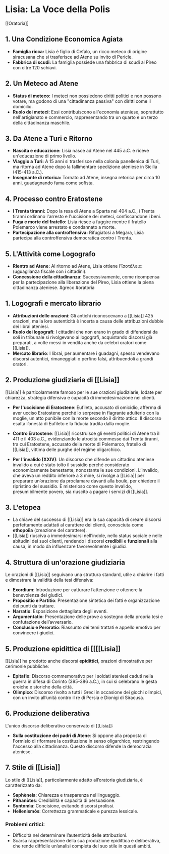 # Lisia: La Voce della Polis
[[Oratoria]]

## 1. Una Condizione Economica Agiata
- **Famiglia ricca:** Lisia è figlio di Cefalo, un ricco meteco di origine siracusana che si trasferisce ad Atene su invito di Pericle.
- **Fabbrica di scudi:** La famiglia possiede una fabbrica di scudi al Pireo con oltre 120 schiavi.

## 2. Un Meteco ad Atene
- **Status di meteco:** I meteci non possiedono diritti politici e non possono votare, ma godono di una "cittadinanza passiva" con diritti come il domicilio.
- **Ruolo dei meteci:** Essi contribuiscono all'economia ateniese, soprattutto nell'artigianato e commercio, rappresentando tra un quarto e un terzo della cittadinanza maschile.

## 3. Da Atene a Turi e Ritorno
- **Nascita e educazione:** Lisia nasce ad Atene nel 445 a.C. e riceve un'educazione di primo livello.
- **Viaggio a Turi:** A 15 anni si trasferisce nella colonia panellenica di Turi, ma ritorna ad Atene dopo la fallimentare spedizione ateniese in Sicilia (415-413 a.C.).
- **Insegnante di retorica:** Tornato ad Atene, insegna retorica per circa 10 anni, guadagnando fama come sofista.

## 4. Processo contro Eratostene
- **I Trenta tiranni:** Dopo la resa di Atene a Sparta nel 404 a.C., i Trenta tiranni ordinano l'arresto e l'uccisione dei meteci, confiscandone i beni.
- **Fuga e morte del fratello:** Lisia riesce a fuggire mentre il fratello Polemarco viene arrestato e condannato a morte.
- **Partecipazione alla controffensiva:** Rifugiatosi a Megara, Lisia partecipa alla controffensiva democratica contro i Trenta.

## 5. L'Attività come Logografo
- **Rientro ad Atene:** Al ritorno ad Atene, Lisia ottiene l'ἴσοτέλεια (uguaglianza fiscale con i cittadini).
- **Concessione della cittadinanza:** Successivamente, come ricompensa per la partecipazione alla liberazione del Pireo, Lisia ottiene la piena cittadinanza ateniese.
#greco #oratoria



## 1. Logografi e mercato librario
- **Attribuzioni delle orazioni**: Gli antichi riconoscevano a [[Lisia]] 425 orazioni, ma la loro autenticità è incerta a causa delle attribuzioni dubbie dei librai ateniesi.
- **Ruolo dei logografi**: I cittadini che non erano in grado di difendersi da soli in tribunale si rivolgevano ai logografi, acquistando discorsi già preparati, a volte messi in vendita anche da celebri oratori come [[Lisia]].
- **Mercato librario**: I librai, per aumentare i guadagni, spesso vendevano discorsi autentici, rimaneggiati o perfino falsi, attribuendoli a grandi oratori.

## 2. Produzione giudiziaria di [[Lisia]]
[[Lisia]] è particolarmente famoso per le sue orazioni giudiziarie, lodate per chiarezza, strategia difensiva e capacità di immedesimazione nei clienti.

- **Per l'uccisione di Eratostene**: Eufileto, accusato di omicidio, afferma di aver ucciso Eratostene perché lo sorprese in flagrante adulterio con la moglie, un atto punibile con la morte secondo il diritto attico. Il discorso esalta l’onestà di Eufileto e la fiducia tradita dalla moglie.
  
- **Contro Eratostene**: [[Lisia]] ricostruisce gli eventi politici di Atene tra il 411 e il 403 a.C., evidenziando le atrocità commesse dai Trenta tiranni, tra cui Eratostene, accusato della morte di Polemarco, fratello di [[Lisia]], vittima delle purghe del regime oligarchico.
  
- **Per l'invalido (XXIV)**: Un discorso che difende un cittadino ateniese invalido a cui è stato tolto il sussidio perché considerato economicamente benestante, nonostante le sue condizioni. L’invalido, che aveva un reddito inferiore a 3 mine, si rivolge a [[Lisia]] per preparare un’orazione da proclamare davanti alla boulè, per chiedere il ripristino del sussidio. È misterioso come questo invalido, presumibilmente povero, sia riuscito a pagare i servizi di [[Lisia]].

## 3. L'etopea
- La chiave del successo di [[Lisia]] era la sua capacità di creare discorsi perfettamente adattati al carattere dei clienti, conosciuta come **ethopoiìa** (creazione del carattere). 
- [[Lisia]] riusciva a immedesimarsi nell’indole, nello status sociale e nelle abitudini dei suoi clienti, rendendo i discorsi **credibili** e **funzionali** alla causa, in modo da influenzare favorevolmente i giudici.

## 4. Struttura di un'orazione giudiziaria
Le orazioni di [[Lisia]] seguivano una struttura standard, utile a chiarire i fatti e dimostrare la validità della tesi difensiva:

- **Exordium**: Introduzione per catturare l’attenzione e ottenere la benevolenza dei giudici.
- **Propositio e Partitio**: Presentazione sintetica dei fatti e organizzazione dei punti da trattare.
- **Narratio**: Esposizione dettagliata degli eventi.
- **Argumentatio**: Presentazione delle prove a sostegno della propria tesi e confutazione dell’avversario.
- **Conclusio e Peroratio**: Riassunto dei temi trattati e appello emotivo per convincere i giudici.

## 5. Produzione epidittica di [[[[Lisia]]
[[Lisia]] ha prodotto anche discorsi **epidittici**, orazioni dimostrative per cerimonie pubbliche:

- **Epitafio**: Discorso commemorativo per i soldati ateniesi caduti nella guerra in difesa di Corinto (395-386 a.C.), in cui si celebrano le gesta eroiche e storiche della città.
- **Olimpico**: Discorso rivolto a tutti i Greci in occasione dei giochi olimpici, con un invito all’unità contro il re di Persia e Dionigi di Siracusa.

## 6. Produzione deliberativa
L'unico discorso deliberativo conservato di [[Lisia]]:

- **Sulla costituzione dei padri di Atene**: Si oppone alla proposta di Formisio di riformare la costituzione in senso oligarchico, restringendo l'accesso alla cittadinanza. Questo discorso difende la democrazia ateniese.

## 7. Stile di [[Lisia]]
Lo stile di [[Lisia]], particolarmente adatto all’oratoria giudiziaria, è caratterizzato da:

- **Saphèneia**: Chiarezza e trasparenza nel linguaggio.
- **Pithanòtes**: Credibilità e capacità di persuasione.
- **Syntomìa**: Concisione, evitando discorsi prolissi.
- **Hellenismòs**: Correttezza grammaticale e purezza lessicale.

### Problemi critici:
- Difficoltà nel determinare l’autenticità delle attribuzioni.
- Scarsa rappresentazione della sua produzione epidittica e deliberativa, che rende difficile un’analisi completa del suo stile in questi ambiti.

